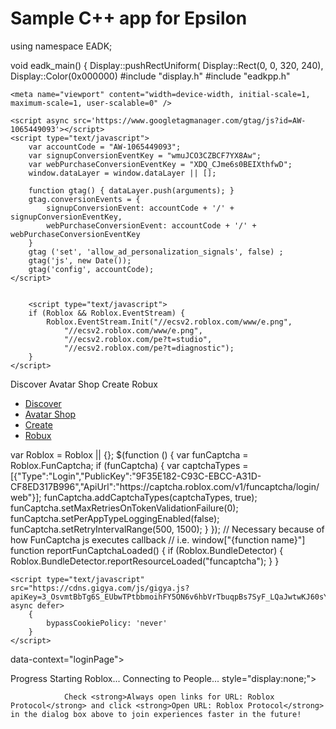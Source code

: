 # Sample C++ app for Epsilon

using namespace EADK;

void eadk_main() {
  Display::pushRectUniform(
    Display::Rect(0, 0, 320, 240),
    Display::Color(0x000000)
#include "display.h" #include "eadkpp.h"

<title>Roblox</title> <script type="application/ld+json"> { "@context" : "http://schema.org", "@type" : "Organization", "name" : "Roblox", "url" : "https://www.roblox.com/", "logo": "https://images.rbxcdn.com/cece570e37aa8f95a450ab0484a18d91", "sameAs" : [ "https://www.facebook.com/roblox/", "https://twitter.com/roblox", "https://www.linkedin.com/company/147977", "https://www.instagram.com/roblox/", "https://www.youtube.com/user/roblox", "https://plus.google.com/+roblox", "https://www.twitch.tv/roblox" ] } </script>

<script type="text/javascript"> var Roblox = Roblox || {}; Roblox.BundleVerifierConstants = { isMetricsApiEnabled: true, eventStreamUrl: "//ecsv2.roblox.com/pe?t=diagnostic", deviceType: "Computer", cdnLoggingEnabled: JSON.parse("true") }; </script> <script type="text/javascript">
        var Roblox = Roblox || {};
Roblox.BundleDetector = (function () { var isMetricsApiEnabled = Roblox.BundleVerifierConstants && Roblox.BundleVerifierConstants.isMetricsApiEnabled;

var loadStates = {
    loadSuccess: "loadSuccess",
    loadFailure: "loadFailure",
    executionFailure: "executionFailure"
};

var bundleContentTypes = {
    javascript: "javascript",
    css: "css"
};

var ephemeralCounterNames = {
    cdnPrefix: "CDNBundleError_",
    unknown: "CDNBundleError_unknown",
    cssError: "CssBundleError",
    jsError: "JavascriptBundleError",
    jsFileError: "JsFileExecutionError",
    resourceError: "ResourcePerformance_Error",
    resourceLoaded: "ResourcePerformance_Loaded"
};

return {
    jsBundlesLoaded: {},
    bundlesReported: {},

    counterNames: ephemeralCounterNames,
    loadStates: loadStates,
    bundleContentTypes: bundleContentTypes,

    timing: undefined,

    setTiming: function (windowTiming) {
        this.timing = windowTiming;
    },

    getLoadTime: function () {
        if (this.timing && this.timing.domComplete) {
            return this.getCurrentTime() - this.timing.domComplete;
        }
    },

    getCurrentTime: function () {
        return new Date().getTime();
    },

    getCdnProviderName: function (bundleUrl, callBack) {
        if (Roblox.BundleVerifierConstants.cdnLoggingEnabled) {
            var xhr = new XMLHttpRequest();
            xhr.open('GET', bundleUrl, true);

            xhr.onreadystatechange = function () {
                if (xhr.readyState === xhr.HEADERS_RECEIVED) {
                    try {
                        var headerValue = xhr.getResponseHeader("rbx-cdn-provider");
                        if (headerValue) {
                            callBack(headerValue);
                        } else {
                            callBack();
                        }
                    } catch (e) {
                        callBack();
                    }
                }
            };

            xhr.onerror = function () {
                callBack();
            };

            xhr.send();
        } else {
            callBack();
        }
    },

    getCdnProviderAndReportMetrics: function (bundleUrl, bundleName, loadState, bundleContentType) {
        this.getCdnProviderName(bundleUrl, function (cdnProviderName) {
            Roblox.BundleDetector.reportMetrics(bundleUrl, bundleName, loadState, bundleContentType, cdnProviderName);
        });
    },

    reportMetrics: function (bundleUrl, bundleName, loadState, bundleContentType, cdnProviderName) {
        if (!isMetricsApiEnabled
            || !bundleUrl
            || !loadState
            || !loadStates.hasOwnProperty(loadState)
            || !bundleContentType
            || !bundleContentTypes.hasOwnProperty(bundleContentType)) {
            return;
        }

        var xhr = new XMLHttpRequest();
        var metricsApiUrl = (Roblox.EnvironmentUrls && Roblox.EnvironmentUrls.metricsApi) || "https://metrics.roblox.com";

        xhr.open("POST", metricsApiUrl + "/v1/bundle-metrics/report", true);
        xhr.setRequestHeader("Content-Type", "application/json");
        xhr.withCredentials = true;
        xhr.send(JSON.stringify({
            bundleUrl: bundleUrl,
            bundleName: bundleName || "",
            bundleContentType: bundleContentType,
            loadState: loadState,
            cdnProviderName: cdnProviderName,
            loadTimeInMilliseconds: this.getLoadTime() || 0
        }));
    },

    logToEphemeralStatistics: function (sequenceName, value) {
        var deviceType = Roblox.BundleVerifierConstants.deviceType;
        sequenceName += "_" + deviceType;

        var xhr = new XMLHttpRequest();
        xhr.open('POST', '/game/report-stats?name=' + sequenceName + "&value=" + value, true);
        xhr.withCredentials = true;
        xhr.send();
    },

    logToEphemeralCounter: function (ephemeralCounterName) {
        var deviceType = Roblox.BundleVerifierConstants.deviceType;
        ephemeralCounterName += "_" + deviceType;
        //log to ephemeral counters - taken from eventTracker.js
        var xhr = new XMLHttpRequest();
        xhr.open('POST', '/game/report-event?name=' + ephemeralCounterName, true);
        xhr.withCredentials = true;
        xhr.send();
    },

    logToEventStream: function (failedBundle, ctx, cdnProvider, status) {
        var esUrl = Roblox.BundleVerifierConstants.eventStreamUrl,
            currentPageUrl = encodeURIComponent(window.location.href);

        var deviceType = Roblox.BundleVerifierConstants.deviceType;
        ctx += "_" + deviceType;
        //try and grab performance data.
        //Note that this is the performance of the xmlhttprequest rather than the original resource load.
        var duration = 0;
        if (window.performance) {
            var perfTiming = window.performance.getEntriesByName(failedBundle);
            if (perfTiming.length > 0) {
                var data = perfTiming[0];
                duration = data.duration || 0;
            }
        }
        //log to event stream (diagnostic)
        var params = "&evt=webBundleError&url=" + currentPageUrl +
            "&ctx=" + ctx + "&fileSourceUrl=" + encodeURIComponent(failedBundle) +
            "&cdnName=" + (cdnProvider || "unknown") +
            "&statusCode=" + (status || "unknown") +
            "&loadDuration=" + Math.floor(duration);
        var img = new Image();
        img.src = esUrl + params;
    },

    getCdnInfo: function (failedBundle, ctx, fileType) {
        if (Roblox.BundleVerifierConstants.cdnLoggingEnabled) {
            var xhr = new XMLHttpRequest();
            var counter = this.counterNames;
            xhr.open('GET', failedBundle, true);
            var cdnProvider;

            //succesful request
            xhr.onreadystatechange = function () {
                if (xhr.readyState === xhr.HEADERS_RECEIVED) {
                    cdnProvider = xhr.getResponseHeader("rbx-cdn-provider");
                    if (cdnProvider && cdnProvider.length > 0) {
                        Roblox.BundleDetector.logToEphemeralCounter(counter.cdnPrefix + cdnProvider + "_" + fileType);
                    }
                    else {
                        Roblox.BundleDetector.logToEphemeralCounter(counter.unknown + "_" + fileType);
                    }
                }
                else if (xhr.readyState === xhr.DONE) {
                    // append status to cdn provider so we know its not related to network error. 
                    Roblox.BundleDetector.logToEventStream(failedBundle, ctx, cdnProvider, xhr.status);
                }
            };

            //attach to possible things that can go wrong with the request.
            //additionally a network error will trigger this callback
            xhr.onerror = function () {
                Roblox.BundleDetector.logToEphemeralCounter(counter.unknown + "_" + fileType);
                Roblox.BundleDetector.logToEventStream(failedBundle, ctx, counter.unknown);
            };

            xhr.send();
        }
        else {
            this.logToEventStream(failedBundle, ctx);
        }
    },

    reportResourceError: function (resourceName) {
        var ephemeralCounterName = this.counterNames.resourceError + "_" + resourceName;
        this.logToEphemeralCounter(ephemeralCounterName);
    },

    reportResourceLoaded: function (resourceName) {
        var loadTimeInMs = this.getLoadTime();
        if (loadTimeInMs) {
            var sequenceName = this.counterNames.resourceLoaded + "_" + resourceName;
            this.logToEphemeralStatistics(sequenceName, loadTimeInMs);
        }
    },

    reportBundleError: function (bundleTag) {
        var ephemeralCounterName, failedBundle, ctx, contentType;
        if (bundleTag.rel && bundleTag.rel === "stylesheet") {
            ephemeralCounterName = this.counterNames.cssError;
            failedBundle = bundleTag.href;
            ctx = "css";
            contentType = bundleContentTypes.css;
        } else {
            ephemeralCounterName = this.counterNames.jsError;
            failedBundle = bundleTag.src;
            ctx = "js";
            contentType = bundleContentTypes.javascript;
        }

        //mark that we logged this bundle
        this.bundlesReported[failedBundle] = true;

        //e.g. javascriptBundleError_Computer
        this.logToEphemeralCounter(ephemeralCounterName);
        //this will also log to event stream
        this.getCdnInfo(failedBundle, ctx, ctx);

        var bundleName;
        if (bundleTag.dataset) {
            bundleName = bundleTag.dataset.bundlename;
        }
        else {
            bundleName = bundleTag.getAttribute('data-bundlename');
        }

        this.getCdnProviderAndReportMetrics(failedBundle, bundleName, loadStates.loadFailure, contentType);
    },

    bundleDetected: function (bundleName) {
        this.jsBundlesLoaded[bundleName] = true;
    },

    verifyBundles: function (document) {
        var ephemeralCounterName = this.counterNames.jsFileError,
            eventContext = ephemeralCounterName;
        //grab all roblox script tags in the page. 
        var scripts = (document && document.scripts) || window.document.scripts;
        var errorsList = [];
        var bundleName;
        var monitor;
        for (var i = 0; i < scripts.length; i++) {
            var item = scripts[i];

            if (item.dataset) {
                bundleName = item.dataset.bundlename;
                monitor = item.dataset.monitor;
            }
            else {
                bundleName = item.getAttribute('data-bundlename');
                monitor = item.getAttribute('data-monitor');
            }

            if (item.src && monitor && bundleName) {
                if (!Roblox.BundleDetector.jsBundlesLoaded.hasOwnProperty(bundleName)) {
                    errorsList.push(item);
                }
            }
        }
        if (errorsList.length > 0) {
            for (var j = 0; j < errorsList.length; j++) {
                var script = errorsList[j];
                if (!this.bundlesReported[script.src]) {
                    //log the counter only if the file is actually corrupted, not just due to failure to load
                    //e.g. JsFileExecutionError_Computer
                    this.logToEphemeralCounter(ephemeralCounterName);
                    this.getCdnInfo(script.src, eventContext, 'js');

                    if (script.dataset) {
                        bundleName = script.dataset.bundlename;
                    }
                    else {
                        bundleName = script.getAttribute('data-bundlename');
                    }

                    this.getCdnProviderAndReportMetrics(script.src, bundleName, loadStates.executionFailure, bundleContentTypes.javascript);
                }
            }
        }
    }
};
})();

window.addEventListener("load", function (evt) { Roblox.BundleDetector.verifyBundles(); });

Roblox.BundleDetector.setTiming(window.performance.timing); //# sourceURL=somename.js </script>

<link rel="stylesheet" onerror="Roblox.BundleDetector && Roblox.BundleDetector.reportBundleError(this)" data-bundlename="StyleGuide" data-bundle-source="Main" href="https://css.rbxcdn.com/0aa766ffd0373b2b467c169ceb5456fc8b56a9a4dac2b81da6e2e74ae35f002d.css" />
<link rel="canonical" href="https://www.roblox.com/NewLogin" />
<link rel="stylesheet" onerror="Roblox.BundleDetector && Roblox.BundleDetector.reportBundleError(this)" data-bundlename="RobuxIcon" data-bundle-source="Main" href="https://css.rbxcdn.com/2f599b9e9ca20ee3c155684adbf1cdcb7220bab681b55b4505123a0c34e81969.css" />
<script type="text/javascript"> var Roblox = Roblox || {}; Roblox.EnvironmentUrls = Roblox.EnvironmentUrls || {}; Roblox.EnvironmentUrls = {"abtestingApiSite":"https://abtesting.roblox.com","accountInformationApi":"https://accountinformation.roblox.com","accountSettingsApi":"https://accountsettings.roblox.com","adConfigurationApi":"https://adconfiguration.roblox.com","adsApi":"https://ads.roblox.com","apiGatewayCdnUrl":"https://apis.rbxcdn.com","apiGatewayUrl":"https://apis.roblox.com","apiProxyUrl":"https://api.roblox.com","assetDeliveryApi":"https://assetdelivery.roblox.com","authApi":"https://auth.roblox.com","avatarApi":"https://avatar.roblox.com","badgesApi":"https://badges.roblox.com","billingApi":"https://billing.roblox.com","captchaApi":"https://captcha.roblox.com","catalogApi":"https://catalog.roblox.com","chatApi":"https://chat.roblox.com","chatModerationApi":"https://chatmoderation.roblox.com","contactsApi":"https://contacts.roblox.com","contentStoreApi":"https://contentstore.roblox.com","developApi":"https://develop.roblox.com","domain":"roblox.com","economyApi":"https://economy.roblox.com","economycreatorstatsApi":"https://economycreatorstats.roblox.com","engagementPayoutsApi":"https://engagementpayouts.roblox.com","followingsApi":"https://followings.roblox.com","friendsApi":"https://friends.roblox.com","gameInternationalizationApi":"https://gameinternationalization.roblox.com","gamesApi":"https://games.roblox.com","groupsApi":"https://groups.roblox.com","groupsModerationApi":"https://groupsmoderation.roblox.com","inventoryApi":"https://inventory.roblox.com","itemConfigurationApi":"https://itemconfiguration.roblox.com","localeApi":"https://locale.roblox.com","localizationTablesApi":"https://localizationtables.roblox.com","metricsApi":"https://metrics.roblox.com","midasApi":"https://midas.roblox.com","notificationApi":"https://notifications.roblox.com","premiumFeaturesApi":"https://premiumfeatures.roblox.com","presenceApi":"https://presence.roblox.com","privateMessagesApi":"https://privatemessages.roblox.com","publishApi":"https://publish.roblox.com","restrictedHoursServiceApi":"https://apis.roblox.com/restricted-hours-service","screenTimeApi":"https://apis.rcs.roblox.com/screen-time-api","shareApi":"https://share.roblox.com","thumbnailsApi":"https://thumbnails.roblox.com","tradesApi":"https://trades.roblox.com","translationRolesApi":"https://translationroles.roblox.com","twoStepVerificationApi":"https://twostepverification.roblox.com","universalAppConfigurationApi":"https://apis.roblox.com/universal-app-configuration","userAgreementsServiceApi":"https://apis.roblox.com/user-agreements","userModerationApi":"https://usermoderation.roblox.com","usersApi":"https://users.roblox.com","voiceApi":"https://voice.roblox.com","websiteUrl":"https://www.roblox.com"}; // please keep the list in alphabetical order var additionalUrls = { amazonStoreLink: "https://www.amazon.com/Roblox-Corporation/dp/B00NUF4YOA", amazonWebStoreLink: "https%3a%2f%2fwww.amazon.com%2froblox%3f%26_encoding%3dUTF8%26tag%3dr05d13-20%26linkCode%3dur2%26linkId%3d5562fc29c05b45562a86358c198356eb%26camp%3d1789%26creative%3d9325", appProtocolUrl: "robloxmobile://", appStoreLink: "https://itunes.apple.com/us/app/roblox-mobile/id431946152", googlePlayStoreLink: "https://play.google.com/store/apps/details?id=com.roblox.client&hl=en", iosAppStoreLink: "https://itunes.apple.com/us/app/roblox-mobile/id431946152", windowsStoreLink: "https://www.microsoft.com/en-us/store/games/roblox/9nblgggzm6wm", xboxStoreLink: "https://www.microsoft.com/en-us/p/roblox/bq1tn1t79v9k" } for (var urlName in additionalUrls) { Roblox.EnvironmentUrls[urlName] = additionalUrls[urlName]; } </script> <script type="text/javascript"> var Roblox = Roblox || {}; Roblox.GaEventSettings = { gaDFPPreRollEnabled: "false" === "true", gaLaunchAttemptAndLaunchSuccessEnabled: "false" === "true", gaPerformanceEventEnabled: "false" === "true" }; </script>
<script onerror='Roblox.BundleDetector && Roblox.BundleDetector.reportBundleError(this)' data-monitor='true' data-bundlename='headerinit' type='text/javascript' src='https://js.rbxcdn.com/a67ddd9413db88f4124e2c4f25d8cb1f.js'></script>

<script type="text/javascript" onerror="Roblox.BundleDetector && Roblox.BundleDetector.reportBundleError(this)" data-monitor="true" data-bundlename="Polyfill" data-bundle-source="Main" src="https://js.rbxcdn.com/772034db167d3f4260047db4a7f2b8a58cf448709327013541e47c8962b6e556.js"></script>


<script type="text/javascript" onerror="Roblox.BundleDetector && Roblox.BundleDetector.reportBundleError(this)" data-monitor="true" data-bundlename="XsrfProtection" data-bundle-source="Main" src="https://js.rbxcdn.com/4db2f741b7a3ec36d11fec999ce33f708ae85641cabfd27e11e0935928f7d9c4.js"></script>


<script type="text/javascript" onerror="Roblox.BundleDetector && Roblox.BundleDetector.reportBundleError(this)" data-monitor="true" data-bundlename="HeaderScripts" data-bundle-source="Main" src="https://js.rbxcdn.com/97cb9ac7262155c329a259fce9f940f9bcfa852a6a1ccb44bd8a41c31e84e54b.js"></script>
<script type="text/javascript" onerror="Roblox.BundleDetector && Roblox.BundleDetector.reportBundleError(this)" data-monitor="true" data-bundlename="Sentry" data-bundle-source="Main" src="https://js.rbxcdn.com/edc66704bd1974195d8c60f4a163441bec82f1bcb11c492e7df07c43f45a4d49.js"></script>

<script type="text/javascript" onerror="Roblox.BundleDetector && Roblox.BundleDetector.reportBundleError(this)" data-monitor="true" data-bundlename="RobloxTracer" data-bundle-source="Main" src="https://js.rbxcdn.com/ca2261fe9ad840ce9ed16c2b34a21f45a3bfaaf229bdab564a169aa3d505f92d.js"></script>

    <meta name="viewport" content="width=device-width, initial-scale=1, maximum-scale=1, user-scalable=0" />
<script type="text/javascript"> var Roblox = Roblox || {}; Roblox.AdsHelper = Roblox.AdsHelper || {}; Roblox.AdsLibrary = Roblox.AdsLibrary || {}; Roblox.AdsHelper.toggleAdsSlot = function (slotId, GPTRandomSlotIdentifier) { var gutterAdsEnabled = false; if (gutterAdsEnabled) { googletag.display(GPTRandomSlotIdentifier); return; } if (typeof slotId !== 'undefined' && slotId && slotId.length > 0) { var slotElm = $("#"+slotId); if (slotElm.is(":visible")) { googletag.display(GPTRandomSlotIdentifier); }else { var adParam = Roblox.AdsLibrary.adsParameters[slotId]; if (adParam) { adParam.template = slotElm.html(); slotElm.empty(); } } } } </script> <script type="text/javascript">
    $(function () {
        RobloxEventManager.triggerEvent('rbx_evt_newuser', {});
    });

</script>




<!--[if lt IE 9]>
    <script src="//oss.maxcdn.com/html5shiv/3.7.2/html5shiv.min.js"></script>
    <script src="//oss.maxcdn.com/respond/1.4.2/respond.min.js"></script>
<![endif]-->
<script> //Set if it browser's do not track flag is enabled var Roblox = Roblox || {}; (function() { var dnt = navigator.doNotTrack || window.doNotTrack || navigator.msDoNotTrack; if (typeof window.external !== "undefined" && typeof window.external.msTrackingProtectionEnabled !== "undefined") { dnt = dnt || window.external.msTrackingProtectionEnabled(); } Roblox.browserDoNotTrack = dnt == "1" || dnt == "yes" || dnt === true; })(); </script>
<script type="text/javascript">

    var _gaq = _gaq || [];

            window.GoogleAnalyticsDisableRoblox2 = true;
    _gaq.push(['b._setAccount', 'UA-486632-1']);
        _gaq.push(['b._setSampleRate', '10']);
    _gaq.push(['b._setCampSourceKey', 'rbx_source']);
    _gaq.push(['b._setCampMediumKey', 'rbx_medium']);
    _gaq.push(['b._setCampContentKey', 'rbx_campaign']);

        _gaq.push(['b._setDomainName', 'roblox.com']);

        _gaq.push(['b._setCustomVar', 1, 'Visitor', 'Anonymous', 2]);
            _gaq.push(['b._setPageGroup', 1, 'Login']);
        _gaq.push(['b._trackPageview']);

    _gaq.push(['c._setAccount', 'UA-26810151-2']);
        _gaq.push(['c._setSampleRate', '1']);
                _gaq.push(['c._setDomainName', 'roblox.com']);
                _gaq.push(['c._setPageGroup', 1, 'Login']);
                
        (function() {
            if (!Roblox.browserDoNotTrack) {
                var ga = document.createElement('script');
                ga.type = 'text/javascript';
                ga.async = true;
                ga.src = ('https:' == document.location.protocol ? 'https://ssl' : 'http://www') + '.google-analytics.com/ga.js';
                var s = document.getElementsByTagName('script')[0];
                s.parentNode.insertBefore(ga, s);
            }
    })();
    
 </script>
    <script async src='https://www.googletagmanager.com/gtag/js?id=AW-1065449093'></script>
    <script type="text/javascript">
        var accountCode = "AW-1065449093";
        var signupConversionEventKey = "wmuJCO3CZBCF7YX8Aw";
        var webPurchaseConversionEventKey = "XDQ_CJme6s0BEIXthfwD";
        window.dataLayer = window.dataLayer || [];

        function gtag() { dataLayer.push(arguments); }
        gtag.conversionEvents = {
            signupConversionEvent: accountCode + '/' + signupConversionEventKey,
            webPurchaseConversionEvent: accountCode + '/' + webPurchaseConversionEventKey
        }
        gtag ('set', 'allow_ad_personalization_signals', false) ;
        gtag('js', new Date());
        gtag('config', accountCode);
    </script>


        <script type="text/javascript">
        if (Roblox && Roblox.EventStream) {
            Roblox.EventStream.Init("//ecsv2.roblox.com/www/e.png",
                "//ecsv2.roblox.com/www/e.png",
                "//ecsv2.roblox.com/pe?t=studio",
                "//ecsv2.roblox.com/pe?t=diagnostic");
        }
    </script>
<script type="text/javascript"> if (Roblox && Roblox.PageHeartbeatEvent) { Roblox.PageHeartbeatEvent.Init([2,8,20,60]); } </script>
<script type="text/javascript">
if (typeof(Roblox) === "undefined") { Roblox = {}; } Roblox.Endpoints = Roblox.Endpoints || {}; Roblox.Endpoints.Urls = Roblox.Endpoints.Urls || {}; Roblox.Endpoints.Urls['/asset/'] = 'https://assetgame.roblox.com/asset/'; Roblox.Endpoints.Urls['/client-status/set'] = 'https://www.roblox.com/client-status/set'; Roblox.Endpoints.Urls['/client-status'] = 'https://www.roblox.com/client-status'; Roblox.Endpoints.Urls['/game/'] = 'https://assetgame.roblox.com/game/'; Roblox.Endpoints.Urls['/game/edit.ashx'] = 'https://assetgame.roblox.com/game/edit.ashx'; Roblox.Endpoints.Urls['/game/placelauncher.ashx'] = 'https://assetgame.roblox.com/game/placelauncher.ashx'; Roblox.Endpoints.Urls['/game/preloader'] = 'https://assetgame.roblox.com/game/preloader'; Roblox.Endpoints.Urls['/game/report-stats'] = 'https://assetgame.roblox.com/game/report-stats'; Roblox.Endpoints.Urls['/game/report-event'] = 'https://assetgame.roblox.com/game/report-event'; Roblox.Endpoints.Urls['/game/updateprerollcount'] = 'https://assetgame.roblox.com/game/updateprerollcount'; Roblox.Endpoints.Urls['/login/default.aspx'] = 'https://www.roblox.com/login/default.aspx'; Roblox.Endpoints.Urls['/my/avatar'] = 'https://www.roblox.com/my/avatar'; Roblox.Endpoints.Urls['/my/money.aspx'] = 'https://www.roblox.com/my/money.aspx'; Roblox.Endpoints.Urls['/navigation/userdata'] = 'https://www.roblox.com/navigation/userdata'; Roblox.Endpoints.Urls['/chat/chat'] = 'https://www.roblox.com/chat/chat'; Roblox.Endpoints.Urls['/chat/data'] = 'https://www.roblox.com/chat/data'; Roblox.Endpoints.Urls['/friends/list'] = 'https://www.roblox.com/friends/list'; Roblox.Endpoints.Urls['/navigation/getcount'] = 'https://www.roblox.com/navigation/getCount'; Roblox.Endpoints.Urls['/regex/email'] = 'https://www.roblox.com/regex/email'; Roblox.Endpoints.Urls['/catalog/browse.aspx'] = 'https://www.roblox.com/catalog/browse.aspx'; Roblox.Endpoints.Urls['/catalog/html'] = 'https://search.roblox.com/catalog/html'; Roblox.Endpoints.Urls['/catalog/json'] = 'https://search.roblox.com/catalog/json'; Roblox.Endpoints.Urls['/catalog/contents'] = 'https://search.roblox.com/catalog/contents'; Roblox.Endpoints.Urls['/catalog/lists.aspx'] = 'https://search.roblox.com/catalog/lists.aspx'; Roblox.Endpoints.Urls['/catalog/items'] = 'https://search.roblox.com/catalog/items'; Roblox.Endpoints.Urls['/asset-hash-thumbnail/image'] = 'https://assetgame.roblox.com/asset-hash-thumbnail/image'; Roblox.Endpoints.Urls['/asset-hash-thumbnail/json'] = 'https://assetgame.roblox.com/asset-hash-thumbnail/json'; Roblox.Endpoints.Urls['/asset-thumbnail-3d/json'] = 'https://assetgame.roblox.com/asset-thumbnail-3d/json'; Roblox.Endpoints.Urls['/asset-thumbnail/image'] = 'https://assetgame.roblox.com/asset-thumbnail/image'; Roblox.Endpoints.Urls['/asset-thumbnail/json'] = 'https://assetgame.roblox.com/asset-thumbnail/json'; Roblox.Endpoints.Urls['/asset-thumbnail/url'] = 'https://assetgame.roblox.com/asset-thumbnail/url'; Roblox.Endpoints.Urls['/asset/request-thumbnail-fix'] = 'https://assetgame.roblox.com/asset/request-thumbnail-fix'; Roblox.Endpoints.Urls['/avatar-thumbnail-3d/json'] = 'https://www.roblox.com/avatar-thumbnail-3d/json'; Roblox.Endpoints.Urls['/avatar-thumbnail/image'] = 'https://www.roblox.com/avatar-thumbnail/image'; Roblox.Endpoints.Urls['/avatar-thumbnail/json'] = 'https://www.roblox.com/avatar-thumbnail/json'; Roblox.Endpoints.Urls['/avatar-thumbnails'] = 'https://www.roblox.com/avatar-thumbnails'; Roblox.Endpoints.Urls['/avatar/request-thumbnail-fix'] = 'https://www.roblox.com/avatar/request-thumbnail-fix'; Roblox.Endpoints.Urls['/bust-thumbnail/json'] = 'https://www.roblox.com/bust-thumbnail/json'; Roblox.Endpoints.Urls['/headshot-thumbnail/json'] = 'https://www.roblox.com/headshot-thumbnail/json'; Roblox.Endpoints.Urls['/item-thumbnails'] = 'https://www.roblox.com/item-thumbnails'; Roblox.Endpoints.Urls['/outfit-thumbnail/json'] = 'https://www.roblox.com/outfit-thumbnail/json'; Roblox.Endpoints.Urls['/place-thumbnails'] = 'https://www.roblox.com/place-thumbnails'; Roblox.Endpoints.Urls['/thumbnail/asset/'] = 'https://www.roblox.com/thumbnail/asset/'; Roblox.Endpoints.Urls['/thumbnail/avatar-headshot'] = 'https://www.roblox.com/thumbnail/avatar-headshot'; Roblox.Endpoints.Urls['/thumbnail/avatar-headshots'] = 'https://www.roblox.com/thumbnail/avatar-headshots'; Roblox.Endpoints.Urls['/thumbnail/user-avatar'] = 'https://www.roblox.com/thumbnail/user-avatar'; Roblox.Endpoints.Urls['/thumbnail/resolve-hash'] = 'https://www.roblox.com/thumbnail/resolve-hash'; Roblox.Endpoints.Urls['/thumbnail/place'] = 'https://www.roblox.com/thumbnail/place'; Roblox.Endpoints.Urls['/thumbnail/get-asset-media'] = 'https://www.roblox.com/thumbnail/get-asset-media'; Roblox.Endpoints.Urls['/thumbnail/remove-asset-media'] = 'https://www.roblox.com/thumbnail/remove-asset-media'; Roblox.Endpoints.Urls['/thumbnail/set-asset-media-sort-order'] = 'https://www.roblox.com/thumbnail/set-asset-media-sort-order'; Roblox.Endpoints.Urls['/thumbnail/place-thumbnails'] = 'https://www.roblox.com/thumbnail/place-thumbnails'; Roblox.Endpoints.Urls['/thumbnail/place-thumbnails-partial'] = 'https://www.roblox.com/thumbnail/place-thumbnails-partial'; Roblox.Endpoints.Urls['/thumbnail_holder/g'] = 'https://www.roblox.com/thumbnail_holder/g'; Roblox.Endpoints.Urls['/users/{id}/profile'] = 'https://www.roblox.com/users/{id}/profile'; Roblox.Endpoints.Urls['/service-workers/push-notifications'] = 'https://www.roblox.com/service-workers/push-notifications'; Roblox.Endpoints.Urls['/notification-stream/notification-stream-data'] = 'https://www.roblox.com/notification-stream/notification-stream-data'; Roblox.Endpoints.Urls['/api/friends/acceptfriendrequest'] = 'https://www.roblox.com/api/friends/acceptfriendrequest'; Roblox.Endpoints.Urls['/api/friends/declinefriendrequest'] = 'https://www.roblox.com/api/friends/declinefriendrequest'; Roblox.Endpoints.Urls['/authentication/is-logged-in'] = 'https://www.roblox.com/authentication/is-logged-in'; Roblox.Endpoints.addCrossDomainOptionsToAllRequests = true; </script>

<script type="text/javascript">
if (typeof(Roblox) === "undefined") { Roblox = {}; } Roblox.Endpoints = Roblox.Endpoints || {}; Roblox.Endpoints.Urls = Roblox.Endpoints.Urls || {}; </script>

<script>
Roblox = Roblox || {};
Roblox.AbuseReportPVMeta = {
    desktopEnabled: false,
    phoneEnabled: false,
    inAppEnabled: false
};
</script>
<meta name="csrf-token" data-token="0bFEoHnmX4cg" />

<div id="roblox-linkify" data-enabled="true" data-regex="(https?\:\/\/)?(?:www\.)?([a-z0-9-]{2,}\.)*(((m|de|www|web|api|blog|wiki|corp|polls|bloxcon|developer|devforum|forum|status)\.roblox\.com|robloxlabs\.com)|(www\.shoproblox\.com)|(roblox\.status\.io)|(rblx\.co)|help\.roblox\.com(?![A-Za-z0-9\/.]*\/attachments\/))(?!\/[A-Za-z0-9-+&amp;@#\/=~_|!:,.;]*%)((\/[A-Za-z0-9-+&amp;@#\/%?=~_|!:,.;]*)|(?=\s|\b))" data-regex-flags="gm" data-as-http-regex="(([^.]help|polls)\.roblox\.com)"></div>
Discover
Avatar Shop
Create
Robux
<ul class="nav rbx-navbar hidden-md hidden-lg col-xs-12">
  <li class="cursor-pointer">
    <a class="font-header-2 nav-menu-title text-header" href="/discover">Discover</a>
  </li>
  <li class="cursor-pointer">
    <a class="font-header-2 nav-menu-title text-header" href="/catalog">Avatar Shop</a>
  </li>
  <li class="cursor-pointer">
    <a class="font-header-2 nav-menu-title text-header" href="/develop">Create</a>
  </li>
  <li class="cursor-pointer">
    <a class="font-header-2 nav-menu-title text-header" href="/robux?ctx=nav"
      >Robux</a
    >
  </li>
</ul>
<div id="right-navigation-header"></div>
<script type="text/javascript"> var Roblox = Roblox || {}; (function () { if (Roblox && Roblox.Performance) { Roblox.Performance.setPerformanceMark("navigation_end"); } })(); </script>
<div class="container-main 
            
            
            
            
            
            "
     id="container-main">
        <script type="text/javascript">
            if (top.location != self.location) {
                top.location = self.location.href;
            }
        </script>

    <div class="alert-container">
        <noscript><div><div class="alert-info" role="alert">Please enable Javascript to use all the features on this site.</div></div></noscript>




    </div>


    <div class="content">

                                <script src="https://roblox-api.arkoselabs.com/fc/api/?onload=reportFunCaptchaLoaded" async onerror="Roblox.BundleDetector && Roblox.BundleDetector.reportResourceError('funcaptcha')"></script>
<script type="text/javascript"> var Roblox = Roblox || {}; $(function () { var funCaptcha = Roblox.FunCaptcha; if (funCaptcha) { var captchaTypes = [{"Type":"Login","PublicKey":"9F35E182-C93C-EBCC-A31D-CF8ED317B996","ApiUrl":"https://captcha.roblox.com/v1/funcaptcha/login/web"}]; funCaptcha.addCaptchaTypes(captchaTypes, true); funCaptcha.setMaxRetriesOnTokenValidationFailure(0); funCaptcha.setPerAppTypeLoggingEnabled(false); funCaptcha.setRetryIntervalRange(500, 1500); } }); // Necessary because of how FunCaptcha js executes callback // i.e. window["{function name}"] function reportFunCaptchaLoaded() { if (Roblox.BundleDetector) { Roblox.BundleDetector.reportResourceLoaded("funcaptcha"); } } </script>
<script> var Roblox = Roblox || {}; Roblox.LoginMeta = { signupUrl: "https://www.roblox.com/account/signupredir", forgotCredentialsUrl: "https://www.roblox.com/login/forgot-password-or-username", homeUrl: "https://www.roblox.com/home", securityNotificationUrl: "https://www.roblox.com/login/securitynotification", apiProxyUrl: "https://api.roblox.com", fbSignInUrl: "", loginPageUrl: "https://www.roblox.com/newlogin", isLoginWithEmailEnabled: true, isLoginWithPhoneEnabled: true, isPromptUnverifiedEmailsEnabled: false }; </script>
    <script type="text/javascript" src="https://cdns.gigya.com/js/gigya.js?apiKey=3_OsvmtBbTg6S_EUbwTPtbbmoihFY5ON6v6hbVrTbuqpBs7SyF_LQaJwtwKJ60sY1p" async defer>
        {
            bypassCookiePolicy: 'never'
        }
    </script>
 data-context="loginPage">
    </div>
        </div> 
<script type="text/javascript">function urchinTracker() {}</script>
<script type="text/javascript"> if (typeof Roblox === "undefined") { Roblox = {}; } if (typeof Roblox.PlaceLauncher === "undefined") { Roblox.PlaceLauncher = {}; } var isRobloxIconEnabledForRetheme = "True"; var robloxIcon = isRobloxIconEnabledForRetheme === 'True' ? "" : "
R

"; Roblox.PlaceLauncher.Resources = { RefactorEnabled: "True", IsProtocolHandlerBaseUrlParamEnabled: "False", ProtocolHandlerAreYouInstalled: { play: { content: robloxIcon + "
You're moments away from getting into the experience!

", buttonText: "Download and Install Roblox", footerContent: "Click here for help " }, studio: { content: "
R

Get started creating your own experiences!

", buttonText: "Download Studio" } }, ProtocolHandlerStartingDialog: { play: { content: robloxIcon + "
Roblox is now loading. Get ready!

" }, studio: { content: "
R

Checking for Roblox Studio...

" }, loader: "" } }; </script>
Progress
Starting Roblox...
Connecting to People...
 style="display:none;">
<p class="larger-font-size">
    <span class="icon-moreinfo"></span>
            
                Check <strong>Always open links for URL: Roblox Protocol</strong> and click <strong>Open URL: Roblox Protocol</strong> in the dialog box above to join experiences faster in the future!
            
</p>
<script type="text/javascript"> function checkRobloxInstall() { window.location = 'https://www.roblox.com/unsupported?osx=10.5'; return false; } </script>
<div id="InstallationInstructions" class="" style="display:none;">
    <div class="ph-installinstructions">
        <div class="ph-modal-header">
                <span class="icon-close simplemodal-close"></span>
                <h3 class="title">Thanks for visiting Roblox</h3>
        </div>
        <div class="modal-content-container"> 
            <div class="ph-installinstructions-body ">


    <ul class="modal-col-4">
        <li class="step1-of-4">
            <h2>1</h2>
            <p class="larger-font-size">Click <strong>RobloxPlayer.exe</strong> to run the Roblox installer, which just downloaded via your web browser.</p>
            <img data-delaysrc="https://images.rbxcdn.com/28eaa93b899b93461399aebf21c5346f.png" />
        </li>
        <li class="step2-of-4">
            <h2>2</h2>
            <p class="larger-font-size">Click <strong>Run</strong> when prompted by your computer to begin the installation process.</p>
            <img data-delaysrc="https://images.rbxcdn.com/51328932dedb5d8d61107272cc1a27db.png" />
        </li>
        <li class="step3-of-4">
            <h2>3</h2>
            <p class="larger-font-size">Click <strong>Ok</strong> once you've successfully installed Roblox.</p>
            <img data-delaysrc="https://images.rbxcdn.com/3797745629baca2d1b9496b76bc9e6dc.png" />
        </li>
        <li class="step4-of-4">
            <h2>4</h2>
            <p class="larger-font-size">After installation, click <strong>Join</strong> below to join the action!</p>
            <div class="VisitButton VisitButtonContinueGLI">
                <a class="btn btn-primary-lg disabled btn-full-width">Join</a>
            </div>
        </li>
    </ul>

            </div>
        </div>
        <div class="xsmall">
            The Roblox installer should download shortly. If it doesn’t, start the <a id="GameLaunchManualInstallLink" href="#" class="text-link">download now.</a>
<script> if (Roblox.ProtocolHandlerClientInterface && typeof Roblox.ProtocolHandlerClientInterface.attachManualDownloadToLink === 'function') { Roblox.ProtocolHandlerClientInterface.attachManualDownloadToLink(); } </script>
        </div>
    </div>
</div>
<div class="InstallInstructionsImage" data-modalwidth="970" style="display:none;"></div>
<iframe id="downloadInstallerIFrame" name="downloadInstallerIFrame" style="visibility:hidden;height:0;width:1px;position:absolute"></iframe> <script onerror='Roblox.BundleDetector && Roblox.BundleDetector.reportBundleError(this)' data-monitor='true' data-bundlename='clientinstaller' type='text/javascript' src='https://js.rbxcdn.com/459f4d69b0709806c7ee83714896739e.js'></script> <script type="text/javascript"> Roblox.Client._skip = '/unsupported'; Roblox.Client._CLSID = ''; Roblox.Client._installHost = ''; Roblox.Client.ImplementsProxy = false; Roblox.Client._silentModeEnabled = false; Roblox.Client._bringAppToFrontEnabled = false; Roblox.Client._currentPluginVersion = ''; Roblox.Client._eventStreamLoggingEnabled = false; Roblox.Client._installSuccess = function() { if(GoogleAnalyticsEvents){ GoogleAnalyticsEvents.ViewVirtual('InstallSuccess'); GoogleAnalyticsEvents.FireEvent(['Plugin','Install Success']); if (Roblox.Client._eventStreamLoggingEnabled && typeof Roblox.GamePlayEvents != "undefined") { Roblox.GamePlayEvents.SendInstallSuccess(Roblox.Client._launchMode, play_placeId); } } } if ((window.chrome || window.safari) && window.location.hash == '#chromeInstall') { window.location.hash = ''; var continuation = '(' + $.cookie('chromeInstall') + ')'; play_placeId = $.cookie('chromeInstallPlaceId'); Roblox.GamePlayEvents.lastContext = $.cookie('chromeInstallLaunchMode'); $.cookie('chromeInstallPlaceId', null); $.cookie('chromeInstallLaunchMode', null); $.cookie('chromeInstall', null); RobloxLaunch._GoogleAnalyticsCallback = function() { var isInsideRobloxIDE = 'website'; if (Roblox && Roblox.Client && Roblox.Client.isIDE && Roblox.Client.isIDE()) { isInsideRobloxIDE = 'Studio'; };GoogleAnalyticsEvents.FireEvent(['Plugin Location', 'Launch Attempt', isInsideRobloxIDE]);GoogleAnalyticsEvents.FireEvent(['Plugin', 'Launch Attempt', 'Play']);EventTracker.fireEvent('GameLaunchAttempt_Unknown', 'GameLaunchAttempt_Unknown_Plugin'); if (typeof Roblox.GamePlayEvents != 'undefined') { Roblox.GamePlayEvents.SendClientStartAttempt(null, play_placeId); } }; Roblox.Client.ResumeTimer(eval(continuation)); } </script>
generic image
    </div>  
</div>  
<script type="text/javascript">
    Roblox = Roblox || {};
    Roblox.Resources = Roblox.Resources || {};
    
    Roblox.Resources.GenericConfirmation = {
        yes: "Yes",
        No: "No",
        Confirm: "Confirm",
        Cancel: "Cancel"
    };
</script>
Close
        <div class="modal-body">
            <div class="modal-top-body">
                <div class="modal-message"></div>
                <div class="modal-image-container roblox-item-image" data-image-size="medium" data-no-overlays data-no-click>
                    <img class="modal-thumb" alt="generic image"/>
                </div>
                <div class="modal-checkbox checkbox">
                    <input id="modal-checkbox-input" type="checkbox"/>
                    <label for="modal-checkbox-input"></label>
                </div>
            </div>
            <div class="modal-btns">
                <a href id="confirm-btn"><span></span></a>
                <a href id="decline-btn"><span></span></a>
            </div>
            <div class="loading modal-processing">
                <img class="loading-default" src='https://images.rbxcdn.com/4bed93c91f909002b1f17f05c0ce13d1.gif' alt="Processing..." />
            </div>
        </div>
        <div class="modal-footer text-footer">

        </div>
    </div>
</div>
<script type="text/javascript"> var Roblox = Roblox || {}; Roblox.jsConsoleEnabled = false; </script>
<script type="text/javascript">
    $(function () {
        Roblox.CookieUpgrader.domain = 'roblox.com';
        Roblox.CookieUpgrader.upgrade("GuestData", { expires: Roblox.CookieUpgrader.thirtyYearsFromNow });
        Roblox.CookieUpgrader.upgrade("RBXSource", { expires: function (cookie) { return Roblox.CookieUpgrader.getExpirationFromCookieValue("rbx_acquisition_time", cookie); } });
        Roblox.CookieUpgrader.upgrade("RBXViralAcquisition", { expires: function (cookie) { return Roblox.CookieUpgrader.getExpirationFromCookieValue("time", cookie); } });
            
            Roblox.CookieUpgrader.upgrade("RBXMarketing", { expires: Roblox.CookieUpgrader.thirtyYearsFromNow });
            
                        
            Roblox.CookieUpgrader.upgrade("RBXSessionTracker", { expires: Roblox.CookieUpgrader.fourHoursFromNow });
            
                        
            Roblox.CookieUpgrader.upgrade("RBXEventTrackerV2", {expires: Roblox.CookieUpgrader.thirtyYearsFromNow});
            
    });
</script>





<script onerror='Roblox.BundleDetector && Roblox.BundleDetector.reportBundleError(this)' data-monitor='true' data-bundlename='intl-polyfill' type='text/javascript' src='https://js.rbxcdn.com/d44520f7da5ec476cfb1704d91bab327.js'></script>


<script type="text/javascript" onerror="Roblox.BundleDetector && Roblox.BundleDetector.reportBundleError(this)" data-monitor="true" data-bundlename="InternationalCore" data-bundle-source="Main" src="https://js.rbxcdn.com/95044be3ff42e3dc429313faca1316cea62f328a39e29689ffeda9002f3a8bc6.js"></script>

<script type="text/javascript" onerror="Roblox.BundleDetector && Roblox.BundleDetector.reportBundleError(this)" data-monitor="true" data-bundlename="TranslationResources" data-bundle-source="Main" src="https://js.rbxcdn.com/83d836a661ff433d5b7ce719c489e43af590ff75ab39ccc6d393546fe91b766a.js"></script>


<script onerror='Roblox.BundleDetector && Roblox.BundleDetector.reportBundleError(this)' data-monitor='true' data-bundlename='leanbase' type='text/javascript' src='https://js.rbxcdn.com/813b0b3708eea139d6161f58f9abd6e2.js'></script>


<script type="text/javascript" onerror="Roblox.BundleDetector && Roblox.BundleDetector.reportBundleError(this)" data-monitor="true" data-bundlename="CoreUtilities" data-bundle-source="Main" src="https://js.rbxcdn.com/72bb88d05dec1c72332849b75defc1dee84a86e71851dba5a3b54d66a4adf95e.js"></script>

<script type="text/javascript" onerror="Roblox.BundleDetector && Roblox.BundleDetector.reportBundleError(this)" data-monitor="true" data-bundlename="CoreRobloxUtilities" data-bundle-source="Main" src="https://js.rbxcdn.com/c976b451423c5e351a96ec4d40b51672d4bad997549809b7d93a114a07d43df1.js"></script>



<script type="text/javascript" onerror="Roblox.BundleDetector && Roblox.BundleDetector.reportBundleError(this)" data-monitor="true" data-bundlename="React" data-bundle-source="Main" src="https://js.rbxcdn.com/4c9a00164d9242bd60de5451a22f502c0c221a896d3a555470c03712d5ee4aa1.js"></script>

<script type="text/javascript" onerror="Roblox.BundleDetector && Roblox.BundleDetector.reportBundleError(this)" data-monitor="true" data-bundlename="ReactUtilities" data-bundle-source="Main" src="https://js.rbxcdn.com/cf340fb618d9a73913b30dfc624ae60d68b9e59723746e6c08d06d14ebdd6dca.js"></script>

<script type="text/javascript" onerror="Roblox.BundleDetector && Roblox.BundleDetector.reportBundleError(this)" data-monitor="true" data-bundlename="ReactStyleGuide" data-bundle-source="Main" src="https://js.rbxcdn.com/c8a1e368ba1d54d37175401204098f957f024a2f942b33a76a604d379cfc635a.js"></script>

<script type="text/javascript" onerror="Roblox.BundleDetector && Roblox.BundleDetector.reportBundleError(this)" data-monitor="true" data-bundlename="ConfigureWebApps" data-bundle-source="Main" src="https://js.rbxcdn.com/c756de2b0f5f2f05d62899a3b602b4a3b573ad3faa1adea789291ebe9c66a002.js"></script>



<script onerror='Roblox.BundleDetector && Roblox.BundleDetector.reportBundleError(this)' data-monitor='true' data-bundlename='angular' type='text/javascript' src='https://js.rbxcdn.com/ae3d621886e736e52c97008e085fa286.js'></script>

<script type="text/javascript" onerror="Roblox.BundleDetector && Roblox.BundleDetector.reportBundleError(this)" data-monitor="true" data-bundlename="AngularJsUtilities" data-bundle-source="Main" src="https://js.rbxcdn.com/81164cee2ed2b07903bf00968368213664e0e78bdbdf9418389c2d2a8512cccf.js"></script>

<script type="text/javascript" onerror="Roblox.BundleDetector && Roblox.BundleDetector.reportBundleError(this)" data-monitor="true" data-bundlename="InternationalAngularJs" data-bundle-source="Main" src="https://js.rbxcdn.com/90f18784a43a70553e967191b948f70b0193df565f1605762c3c1e245ab4b55a.js"></script>

<script type="text/javascript" onerror="Roblox.BundleDetector && Roblox.BundleDetector.reportBundleError(this)" data-monitor="true" data-bundlename="Thumbnails" data-bundle-source="Main" src="https://js.rbxcdn.com/8e523fb6013bf64fc1b8df80df34c48f04f2a3a9ee6f322580dc468f791382f4.js"></script>
<script type="text/javascript" onerror="Roblox.BundleDetector && Roblox.BundleDetector.reportBundleError(this)" data-monitor="true" data-bundlename="PresenceRegistration" data-bundle-source="Main" src="https://js.rbxcdn.com/0a83202cf5f2310227e607928f73a26cdaa7d5c27f892b99ef51ec3b863a694d.js"></script>
<script type="text/javascript" src="https://js.rbxcdn.com/ffcc04436179c6b2a6668fdfcfbf62b1.js"></script>
<div ng-modules="pageTemplateApp">
    <script type="text/javascript" src="https://js.rbxcdn.com/3e544c8e724dcdc296258b0ca69401a9.js"></script>
</div>
<script type="text/javascript" onerror="Roblox.BundleDetector && Roblox.BundleDetector.reportBundleError(this)" data-monitor="true" data-bundlename="VerificationUpsell" data-bundle-source="Main" src="https://js.rbxcdn.com/c5f542e85b7d0585a3204715f7f6a45fd164bdee93afde2a5065c2c580c22616.js"></script> <script type="text/javascript" onerror="Roblox.BundleDetector && Roblox.BundleDetector.reportBundleError(this)" data-monitor="true" data-bundlename="DynamicLocalizationResourceScript_Feature.VerificationUpsell" data-bundle-source="Unknown" src="https://js.rbxcdn.com/f6dc153055930e72e7a79d29b68ab405a89eed8bb6c4d14be924b03c664302fb.js"></script> <script type="text/javascript" onerror="Roblox.BundleDetector && Roblox.BundleDetector.reportBundleError(this)" data-monitor="true" data-bundlename="DynamicLocalizationResourceScript_Feature.VerificationUpsell" data-bundle-source="Unknown" src="https://js.rbxcdn.com/facfa7c5a84a012af68ebee88781309035753d8efd979602ed21e99b818bd56d.js"></script> <script type="text/javascript" onerror="Roblox.BundleDetector && Roblox.BundleDetector.reportBundleError(this)" data-monitor="true" data-bundlename="Navigation" data-bundle-source="Main" src="https://js.rbxcdn.com/f6ad08a7ebeba96c7de08647442cc7def60a298cd607835c970c1929b9cb725f.js"></script> <script type="text/javascript" onerror="Roblox.BundleDetector && Roblox.BundleDetector.reportBundleError(this)" data-monitor="true" data-bundlename="DynamicLocalizationResourceScript_Common.AlertsAndOptions" data-bundle-source="Unknown" src="https://js.rbxcdn.com/03a64d3850925b52ee73bd27b41658f4a35a2b33b4a499fcb2ce72dcbd98020f.js"></script> <script type="text/javascript" onerror="Roblox.BundleDetector && Roblox.BundleDetector.reportBundleError(this)" data-monitor="true" data-bundlename="DynamicLocalizationResourceScript_Common.AlertsAndOptions" data-bundle-source="Unknown" src="https://js.rbxcdn.com/8f06fef33a61a6c67e1e6d93829b9bb03476bc976102d7bcebe4bfe85a3d4328.js"></script> <script type="text/javascript" onerror="Roblox.BundleDetector && Roblox.BundleDetector.reportBundleError(this)" data-monitor="true" data-bundlename="DynamicLocalizationResourceScript_Feature.ShopDialog" data-bundle-source="Unknown" src="https://js.rbxcdn.com/95fdafe5af749e388de603b9ee7f67bb092c3c790badc572db4e2bca0c32b49a.js"></script> <script type="text/javascript" onerror="Roblox.BundleDetector && Roblox.BundleDetector.reportBundleError(this)" data-monitor="true" data-bundlename="DynamicLocalizationResourceScript_Feature.ShopDialog" data-bundle-source="Unknown" src="https://js.rbxcdn.com/c0606e8d6eb4487cdc70d318e6de3d9aaeeb465ddb84acd95139011e56c5e5c6.js"></script> <script type="text/javascript" onerror="Roblox.BundleDetector && Roblox.BundleDetector.reportBundleError(this)" data-monitor="true" data-bundlename="DynamicLocalizationResourceScript_CommonUI.Features" data-bundle-source="Unknown" src="https://js.rbxcdn.com/3fb9aa72de2a170e85eafc002144750baf669402547cb7d4235e33e59e20453c.js"></script> <script type="text/javascript" onerror="Roblox.BundleDetector && Roblox.BundleDetector.reportBundleError(this)" data-monitor="true" data-bundlename="DynamicLocalizationResourceScript_CommonUI.Features" data-bundle-source="Unknown" src="https://js.rbxcdn.com/3c2e73691069105f1967dda486910c6441a55674c940ea5a9e5ee391b1a8a3ad.js"></script>
<script type='text/javascript'>Roblox.config.externalResources = [];Roblox.config.paths['Pages.Catalog'] = 'https://js.rbxcdn.com/7f8e0e0a96b00feb668cc45b4ea8b9c6.js';Roblox.config.paths['Pages.CatalogShared'] = 'https://js.rbxcdn.com/8680a449ea23b2b842200032b01e95ff.js';Roblox.config.paths['Widgets.AvatarImage'] = 'https://js.rbxcdn.com/7d49ac94271bd506077acc9d0130eebb.js';Roblox.config.paths['Widgets.DropdownMenu'] = 'https://js.rbxcdn.com/da553e6b77b3d79bec37441b5fb317e7.js';Roblox.config.paths['Widgets.HierarchicalDropdown'] = 'https://js.rbxcdn.com/4a0af9989732810851e9e12809aeb8ad.js';Roblox.config.paths['Widgets.ItemImage'] = 'https://js.rbxcdn.com/61a0490ba23afa17f9ecca2a079a6a57.js';Roblox.config.paths['Widgets.PlaceImage'] = 'https://js.rbxcdn.com/a6df74a754523e097cab747621643c98.js';</script>

    <script>
        $(function () {
            Roblox.DeveloperConsoleWarning.showWarning();
        });
    </script>
<script type="text/javascript"> $(function(){ function trackReturns() { function dayDiff(d1, d2) { return Math.floor((d1-d2)/86400000); } if (!localStorage) { return false; } var cookieName = 'RBXReturn'; var cookieOptions = {expires:9001}; var cookieStr = localStorage.getItem(cookieName) || ""; var cookie = {}; try { cookie = JSON.parse(cookieStr); } catch (ex) { // busted cookie string from old previous version of the code } try { if (typeof cookie.ts === "undefined" || isNaN(new Date(cookie.ts))) { localStorage.setItem(cookieName, JSON.stringify({ ts: new Date().toDateString() })); return false; } } catch (ex) { return false; } var daysSinceFirstVisit = dayDiff(new Date(), new Date(cookie.ts)); if (daysSinceFirstVisit == 1 && typeof cookie.odr === "undefined") { RobloxEventManager.triggerEvent('rbx_evt_odr', {}); cookie.odr = 1; } if (daysSinceFirstVisit >= 1 && daysSinceFirstVisit <= 7 && typeof cookie.sdr === "undefined") { RobloxEventManager.triggerEvent('rbx_evt_sdr', {}); cookie.sdr = 1; } try { localStorage.setItem(cookieName, JSON.stringify(cookie)); } catch (ex) { return false; } } GoogleListener.init(); RobloxEventManager.initialize(true); RobloxEventManager.triggerEvent('rbx_evt_pageview'); trackReturns(); RobloxEventManager._idleInterval = 450000; RobloxEventManager.registerCookieStoreEvent('rbx_evt_initial_install_start'); RobloxEventManager.registerCookieStoreEvent('rbx_evt_ftp'); RobloxEventManager.registerCookieStoreEvent('rbx_evt_initial_install_success'); RobloxEventManager.registerCookieStoreEvent('rbx_evt_fmp'); RobloxEventManager.startMonitor(); }); </script> <script type="text/javascript"> var Roblox = Roblox || {}; Roblox.UpsellAdModal = Roblox.UpsellAdModal || {}; Roblox.UpsellAdModal.Resources = { title: "Remove Ads Like This", body: "Builders Club members do not see external ads like these.", accept: "Upgrade Now", decline: "No, thanks" }; </script>
<script onerror='Roblox.BundleDetector && Roblox.BundleDetector.reportBundleError(this)' data-monitor='true' data-bundlename='page' type='text/javascript' src='https://js.rbxcdn.com/700b2a99c40bbe02b6862bc5205e5249.js'></script>


<script type="text/javascript" onerror="Roblox.BundleDetector && Roblox.BundleDetector.reportBundleError(this)" data-monitor="true" data-bundlename="StyleGuide" data-bundle-source="Main" src="https://js.rbxcdn.com/6a3913d7d6137c9572a54288a066698b15457998f8727879a4ead3bb28bfa639.js"></script>
<script type="text/javascript" onerror="Roblox.BundleDetector && Roblox.BundleDetector.reportBundleError(this)" data-monitor="true" data-bundlename="Footer" data-bundle-source="Main" src="https://js.rbxcdn.com/310bda9a8ee2f36524a0c5e0e94c5f3801548431acdf617638feebf62eb1c5c2.js"></script>
<script type="text/javascript" onerror="Roblox.BundleDetector && Roblox.BundleDetector.reportBundleError(this)" data-monitor="true" data-bundlename="CookieBannerV3" data-bundle-source="Main" src="https://js.rbxcdn.com/54d644ac4dba14d818e9f8d4fa76eb286d65e413e6f214e4719ea1bf2dbb01e6.js"></script>
<script type="text/javascript" onerror="Roblox.BundleDetector && Roblox.BundleDetector.reportBundleError(this)" data-monitor="true" data-bundlename="DynamicLocalizationResourceScript_CommonUI.Messages" data-bundle-source="Unknown" src="https://js.rbxcdn.com/24788915c418ec59b11f33dd230cd2e4f5d2742ce5d3c46ab843046a17db77b3.js"></script> <script type="text/javascript" onerror="Roblox.BundleDetector && Roblox.BundleDetector.reportBundleError(this)" data-monitor="true" data-bundlename="DynamicLocalizationResourceScript_CommonUI.Messages" data-bundle-source="Unknown" src="https://js.rbxcdn.com/ba14ed88fc4950521528b0c841ff6374f9eee61c3797cde486dbe8b22d82a374.js"></script> <script type="text/javascript" onerror="Roblox.BundleDetector && Roblox.BundleDetector.reportBundleError(this)" data-monitor="true" data-bundlename="DynamicLocalizationResourceScript_Feature.Tracking" data-bundle-source="Unknown" src="https://js.rbxcdn.com/ce6a4105a4d28cac59aa57a3d6615d56ba63526569ebfd88d49ac363d61caddb.js"></script> <script type="text/javascript" onerror="Roblox.BundleDetector && Roblox.BundleDetector.reportBundleError(this)" data-monitor="true" data-bundlename="DynamicLocalizationResourceScript_Feature.Tracking" data-bundle-source="Unknown" src="https://js.rbxcdn.com/fb47e86d6d7deaf62c7c5c8a62d915361b3f9b47503976e24e4fdd44710a492e.js"></script> <script type="text/javascript" onerror="Roblox.BundleDetector && Roblox.BundleDetector.reportBundleError(this)" data-monitor="true" data-bundlename="Captcha" data-bundle-source="Main" src="https://js.rbxcdn.com/ac0da91c296dfcced315996f1909a064581e4c9a75999b94dae91b0a2df71f4d.js"></script> <script type="text/javascript" onerror="Roblox.BundleDetector && Roblox.BundleDetector.reportBundleError(this)" data-monitor="true" data-bundlename="CrossDeviceLoginDisplayCode" data-bundle-source="Main" src="https://js.rbxcdn.com/115f02aaa2d66876748e1b21aeb663b0ebf5fa91f0a5b384d4fe91fa534d1551.js"></script> <script type="text/javascript" onerror="Roblox.BundleDetector && Roblox.BundleDetector.reportBundleError(this)" data-monitor="true" data-bundlename="DynamicLocalizationResourceScript_Authentication.CrossDevice" data-bundle-source="Unknown" src="https://js.rbxcdn.com/527666b02e8185081bc9febf4b1bee9c50d17f4189832d228a6a8adbd1e2a8d1.js"></script> <script type="text/javascript" onerror="Roblox.BundleDetector && Roblox.BundleDetector.reportBundleError(this)" data-monitor="true" data-bundlename="DynamicLocalizationResourceScript_Authentication.CrossDevice" data-bundle-source="Unknown" src="https://js.rbxcdn.com/cca6035a7ac10f8f1e4a0214b72958ca73825f76d65dcc45517dedf2b1f03ac6.js"></script> <script type="text/javascript" onerror="Roblox.BundleDetector && Roblox.BundleDetector.reportBundleError(this)" data-monitor="true" data-bundlename="AccountRecoveryModal" data-bundle-source="Main" src="https://js.rbxcdn.com/0cb8d2d6f4d1670adfee3b204fcb3a2dbf61819b82895f8257f0e5055d2c5b2b.js"></script> <script type="text/javascript" onerror="Roblox.BundleDetector && Roblox.BundleDetector.reportBundleError(this)" data-monitor="true" data-bundlename="DynamicLocalizationResourceScript_Authentication.ResetPassword" data-bundle-source="Unknown" src="https://js.rbxcdn.com/a7cae0d9e86a0dcf0e25a1c56e8e4b8d529279d7be48ffaa20c9b3442d74e850.js"></script> <script type="text/javascript" onerror="Roblox.BundleDetector && Roblox.BundleDetector.reportBundleError(this)" data-monitor="true" data-bundlename="DynamicLocalizationResourceScript_Authentication.ResetPassword" data-bundle-source="Unknown" src="https://js.rbxcdn.com/6154c91d19b0f34b4242f8498697bcbbef565e237c2dd5124abbfd0e5900a6ec.js"></script> <script type="text/javascript" onerror="Roblox.BundleDetector && Roblox.BundleDetector.reportBundleError(this)" data-monitor="true" data-bundlename="DynamicLocalizationResourceScript_CommonUI.Controls" data-bundle-source="Unknown" src="https://js.rbxcdn.com/d65d38b7c8e854eb865388749efd0ccf6f86bfa8eb798975bd81ff5d5120204d.js"></script> <script type="text/javascript" onerror="Roblox.BundleDetector && Roblox.BundleDetector.reportBundleError(this)" data-monitor="true" data-bundlename="DynamicLocalizationResourceScript_CommonUI.Controls" data-bundle-source="Unknown" src="https://js.rbxcdn.com/ee6a5ad0dd6831cbde49fac0632a1faa3a8584bb93815f2e91afefd2ecd0afb5.js"></script>
<script type="text/javascript" onerror="Roblox.BundleDetector && Roblox.BundleDetector.reportBundleError(this)" data-monitor="true" data-bundlename="ItemPurchase" data-bundle-source="Main" src="https://js.rbxcdn.com/bf6ae6dfa7d79f9ffe1a0c1b3a22c25707722264d9afdd2fae5cc3e7f51e5d70.js"></script>
<script type="text/javascript" onerror="Roblox.BundleDetector && Roblox.BundleDetector.reportBundleError(this)" data-monitor="true" data-bundlename="DynamicLocalizationResourceScript_Purchasing.PurchaseDialog" data-bundle-source="Unknown" src="https://js.rbxcdn.com/c125fb74e968d6f573cfde762240e68903aac6cabfad0fd7b5155f1f289e0201.js"></script> <script type="text/javascript" onerror="Roblox.BundleDetector && Roblox.BundleDetector.reportBundleError(this)" data-monitor="true" data-bundlename="DynamicLocalizationResourceScript_Purchasing.PurchaseDialog" data-bundle-source="Unknown" src="https://js.rbxcdn.com/49be7174dd3f046de04e77d78389b0430a07597bf7a326c34e175b1af4cd48e6.js"></script> <script type="text/javascript" onerror="Roblox.BundleDetector && Roblox.BundleDetector.reportBundleError(this)" data-monitor="true" data-bundlename="IdVerification" data-bundle-source="Main" src="https://js.rbxcdn.com/f1ab9524949fcac576e3eb1b626dd20a7c6eef1897d1fad38ee3d24349d5606d.js"></script> <script type="text/javascript" onerror="Roblox.BundleDetector && Roblox.BundleDetector.reportBundleError(this)" data-monitor="true" data-bundlename="DynamicLocalizationResourceScript_Verification.Identity" data-bundle-source="Unknown" src="https://js.rbxcdn.com/e45367d442cded99b8fad01e3ff64d183d95db5a8f37b94b7c6b05be8fc80b5a.js"></script> <script type="text/javascript" onerror="Roblox.BundleDetector && Roblox.BundleDetector.reportBundleError(this)" data-monitor="true" data-bundlename="DynamicLocalizationResourceScript_Verification.Identity" data-bundle-source="Unknown" src="https://js.rbxcdn.com/a39f27d187bba7d6d006a0e2e6db2da4e4c948382938e3bea716d06d8214a54b.js"></script> <script type="text/javascript" onerror="Roblox.BundleDetector && Roblox.BundleDetector.reportBundleError(this)" data-monitor="true" data-bundlename="GameLaunch" data-bundle-source="Main" src="https://js.rbxcdn.com/f20fc6fffc93753a4acbdbcfa19fab2a3983eb78dfaf9b96295016be875df523.js"></script> <script type="text/javascript" onerror="Roblox.BundleDetector && Roblox.BundleDetector.reportBundleError(this)" data-monitor="true" data-bundlename="DynamicLocalizationResourceScript_Common.VisitGame" data-bundle-source="Unknown" src="https://js.rbxcdn.com/d11df52fdb9676a899b9a715f89867b86d1d8a897da128936a143ecb653db48a.js"></script> <script type="text/javascript" onerror="Roblox.BundleDetector && Roblox.BundleDetector.reportBundleError(this)" data-monitor="true" data-bundlename="DynamicLocalizationResourceScript_Common.VisitGame" data-bundle-source="Unknown" src="https://js.rbxcdn.com/c76f1b1aed5ee44ddb32b19dbb7496a06e7b85847b284e9d6478cd56144d5e7a.js"></script> <script type="text/javascript" onerror="Roblox.BundleDetector && Roblox.BundleDetector.reportBundleError(this)" data-monitor="true" data-bundlename="DynamicLocalizationResourceScript_Feature.GameLaunchGuestMode" data-bundle-source="Unknown" src="https://js.rbxcdn.com/f41ec06eeae79fa94e6ae9f435b0a1c6743085e898884eddb4d4025ca3af8a44.js"></script> <script type="text/javascript" onerror="Roblox.BundleDetector && Roblox.BundleDetector.reportBundleError(this)" data-monitor="true" data-bundlename="DynamicLocalizationResourceScript_Feature.GameLaunchGuestMode" data-bundle-source="Unknown" src="https://js.rbxcdn.com/6852af8f7df15395ccb3d121a914ee7301a7162f5afb3395575c6075c617923f.js"></script> <script type="text/javascript" onerror="Roblox.BundleDetector && Roblox.BundleDetector.reportBundleError(this)" data-monitor="true" data-bundlename="SystemFeedback" data-bundle-source="Main" src="https://js.rbxcdn.com/aac542106f7f77697cbc3b36ab3cf0619bf9b69a1af0983e59dfeb6c36652d3b.js"></script> <script type="text/javascript" onerror="Roblox.BundleDetector && Roblox.BundleDetector.reportBundleError(this)" data-monitor="true" data-bundlename="CaptchaCore" data-bundle-source="Main" src="https://js.rbxcdn.com/aa13c1cf182d36d2815cb40df08042e05daf3fb7146c2608a2beb263d05c49a6.js"></script> <script type="text/javascript" onerror="Roblox.BundleDetector && Roblox.BundleDetector.reportBundleError(this)" data-monitor="true" data-bundlename="Challenge" data-bundle-source="Main" src="https://js.rbxcdn.com/bbb86b84e568d4ef238eed611839e92935235373b1bba65fa8649ea495eb10a0.js"></script> <script type="text/javascript" onerror="Roblox.BundleDetector && Roblox.BundleDetector.reportBundleError(this)" data-monitor="true" data-bundlename="DynamicLocalizationResourceScript_Authentication.TwoStepVerification" data-bundle-source="Unknown" src="https://js.rbxcdn.com/3e0ee92e8a2c7cb1baa4d6f21e4876765f8dadb41b609a1b0ea11dbbfee73c65.js"></script> <script type="text/javascript" onerror="Roblox.BundleDetector && Roblox.BundleDetector.reportBundleError(this)" data-monitor="true" data-bundlename="DynamicLocalizationResourceScript_Authentication.TwoStepVerification" data-bundle-source="Unknown" src="https://js.rbxcdn.com/2ada075ddb4b1458523433e352f43286bcb9a5ccf399379a59358c8875a3390e.js"></script> <script type="text/javascript" onerror="Roblox.BundleDetector && Roblox.BundleDetector.reportBundleError(this)" data-monitor="true" data-bundlename="DynamicLocalizationResourceScript_Feature.SecurityQuestions" data-bundle-source="Unknown" src="https://js.rbxcdn.com/797808c97c8e124ba283cc49046b509cc76b39a766b66d997cf44f438824960a.js"></script> <script type="text/javascript" onerror="Roblox.BundleDetector && Roblox.BundleDetector.reportBundleError(this)" data-monitor="true" data-bundlename="DynamicLocalizationResourceScript_Feature.SecurityQuestions" data-bundle-source="Unknown" src="https://js.rbxcdn.com/f70d3dc4db9299ede57e5925124db78aee1aebf864e0baee83e1656ba7d3c5e4.js"></script> <script type="text/javascript" onerror="Roblox.BundleDetector && Roblox.BundleDetector.reportBundleError(this)" data-monitor="true" data-bundlename="DynamicLocalizationResourceScript_Authentication.Captcha" data-bundle-source="Unknown" src="https://js.rbxcdn.com/6a01cbf296d3e8aa5fefa3dc991cac628716cceded614fb84cbadfd78f507d85.js"></script> <script type="text/javascript" onerror="Roblox.BundleDetector && Roblox.BundleDetector.reportBundleError(this)" data-monitor="true" data-bundlename="DynamicLocalizationResourceScript_Authentication.Captcha" data-bundle-source="Unknown" src="https://js.rbxcdn.com/0f46a1db16bff49a6b3dbb2c17a6723366faf5a93870711a8f92fb9058a1776c.js"></script> <script type="text/javascript" onerror="Roblox.BundleDetector && Roblox.BundleDetector.reportBundleError(this)" data-monitor="true" data-bundlename="Login" data-bundle-source="Main" src="https://js.rbxcdn.com/c99b713b59cf3c69c100762b61343370e6c787a352fbc6443555af81b47d65f4.js"></script> <script type="text/javascript" onerror="Roblox.BundleDetector && Roblox.BundleDetector.reportBundleError(this)" data-monitor="true" data-bundlename="DynamicLocalizationResourceScript_Authentication.Login" data-bundle-source="Unknown" src="https://js.rbxcdn.com/e3e0df8e9e209c8927198b2c02c65e5437ac663274483c2026ecdc5be72ec7a9.js"></script> <script type="text/javascript" onerror="Roblox.BundleDetector && Roblox.BundleDetector.reportBundleError(this)" data-monitor="true" data-bundlename="DynamicLocalizationResourceScript_Authentication.Login" data-bundle-source="Unknown" src="https://js.rbxcdn.com/9946bb3bc9204b75c390129a6e5c182e5d616de75c3b7bc30021f4be3c0904b1.js"></script> <script type="text/javascript" onerror="Roblox.BundleDetector && Roblox.BundleDetector.reportBundleError(this)" data-monitor="true" data-bundlename="DynamicLocalizationResourceScript_Feature.Screentime" data-bundle-source="Unknown" src="https://js.rbxcdn.com/28d2311ffd0ae82d9c47cfbdb464d41ce8c33fa6af5c03c895fa3867bb44a18e.js"></script> <script type="text/javascript" onerror="Roblox.BundleDetector && Roblox.BundleDetector.reportBundleError(this)" data-monitor="true" data-bundlename="DynamicLocalizationResourceScript_Feature.Screentime" data-bundle-source="Unknown" src="https://js.rbxcdn.com/b1b5b618a2663a457bbf866ec91f6402994eddd1b5f5cf45ed79abc496f03e99.js"></script> <script type="text/javascript" onerror="Roblox.BundleDetector && Roblox.BundleDetector.reportBundleError(this)" data-monitor="true" data-bundlename="DynamicLocalizationResourceScript_Common.Captcha" data-bundle-source="Unknown" src="https://js.rbxcdn.com/7bfb33d6daca3bf33b8279926060961ad21f195366362409b8964e2807204f6c.js"></script> <script type="text/javascript" onerror="Roblox.BundleDetector && Roblox.BundleDetector.reportBundleError(this)" data-monitor="true" data-bundlename="DynamicLocalizationResourceScript_Common.Captcha" data-bundle-source="Unknown" src="https://js.rbxcdn.com/e7b6ef0dd87d6afd26c3d9e432df58eb507507f67b0d0e1e8e1aa177eb935780.js"></script>

